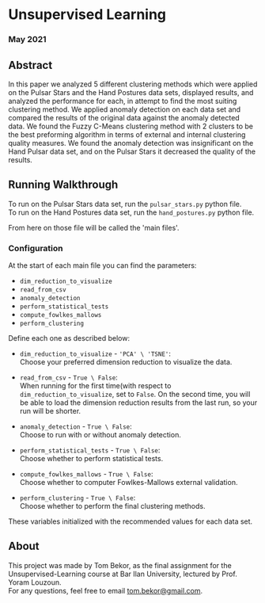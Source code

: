 # Unsupervised Learning
### May 2021
## Abstract
In this paper we analyzed 5 different clustering methods which were applied on
the Pulsar Stars and the Hand Postures data sets, displayed results, and analyzed
the performance for each, in attempt to find the most suiting clustering method.
We applied anomaly detection on each data set and compared the results of the
original data against the anomaly detected data. We found the Fuzzy C-Means
clustering method with 2 clusters to be the best preforming algorithm in terms of
external and internal clustering quality measures. We found the anomaly detection
was insignificant on the Hand Pulsar data set, and on the Pulsar Stars it decreased
the quality of the results.

## Running Walkthrough

To run on the Pulsar Stars data set, run the `pulsar_stars.py` python file.  
To run on the Hand Postures data set, run the `hand_postures.py` python file.

From here on those file will be called the 'main files'. 

### Configuration

At the start of each main file you can find the parameters:

* `dim_reduction_to_visualize`
* `read_from_csv`
* `anomaly_detection`
* `perform_statistical_tests`
* `compute_fowlkes_mallows`
* `perform_clustering`

Define each one as described below:  

* `dim_reduction_to_visualize` - `'PCA' \ 'TSNE'`:  
  Choose your preferred dimension reduction to visualize the data.  
  
* `read_from_csv` - `True \ False`:  
  When running for the first time(with respect to `dim_reduction_to_visualize`, set to `False`.
  On the second time, you will be able to load the dimension reduction results from the last run,
  so your run will be shorter.
  
* `anomaly_detection` - `True \ False`:  
  Choose to run with or without anomaly detection.
  
* `perform_statistical_tests` - `True \ False`:  
  Choose whether to perform statistical tests.
  
* `compute_fowlkes_mallows` - `True \ False`:  
  Choose whether to computer Fowlkes-Mallows external validation.
  
* `perform_clustering` - `True \ False`:  
  Choose whether to perform the final clustering methods.
  
These variables initialized with the recommended values for each data set.


## About

This project was made by Tom Bekor, as the final assignment for the 
Unsupervised-Learning course at Bar Ilan University, lectured by Prof. Yoram Louzoun.  
For any questions, feel free to email [tom.bekor@gmail.com](mailto:tom.bekor@gmail.com).

